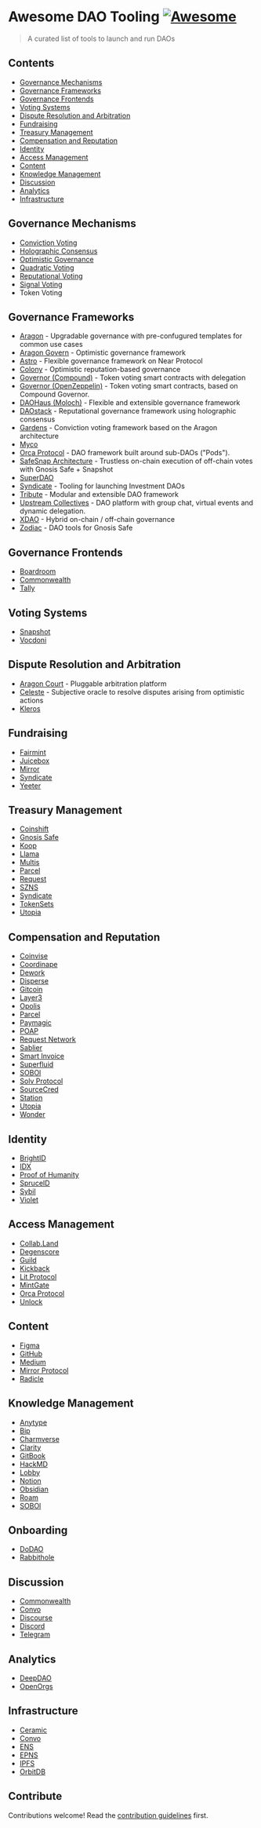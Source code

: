 # Awesome DAO Tooling [![Awesome](https://awesome.re/badge.svg)](https://awesome.re)

> A curated list of tools to launch and run DAOs


## Contents

- [Governance Mechanisms](#governance-mechanisms)
- [Governance Frameworks](#governance-frameworks)
- [Governance Frontends](#governance-frontends)
- [Voting Systems](#voting-systems)
- [Dispute Resolution and Arbitration](#dispute-resolution-and-arbitration)
- [Fundraising](#fundraising)
- [Treasury Management](#treasury-management)
- [Compensation and Reputation](#compensation-and-reputation)
- [Identity](#identity)
- [Access Management](#access-management)
- [Content](#content)
- [Knowledge Management](#knowledge-management)
- [Discussion](#discussion)
- [Analytics](#analytics)
- [Infrastructure](#infrastructure)

## Governance Mechanisms

- [Conviction Voting](https://medium.com/giveth/conviction-voting-a-novel-continuous-decision-making-alternative-to-governance-aa746cfb9475)
- [Holographic Consensus](https://medium.com/daostack/holographic-consensus-part-1-116a73ba1e1c)
- [Optimistic Governance](https://blog.aragon.org/the-optimistic-dao-aragon-govern-aragon-voice-aragon-court/)
- [Quadratic Voting](https://en.wikipedia.org/wiki/Quadratic_voting)
- [Reputational Voting](https://medium.com/daostack/reputation-vs-tokens-6d7642c7a538)
- [Signal Voting](https://thomasbcox.medium.com/voting-vs-signaling-in-blockchain-governance-24ddacdaab9d)
- Token Voting

## Governance Frameworks

- [Aragon](https://aragon.org/aragon-client) - Upgradable governance with pre-confugured templates for common use cases
- [Aragon Govern](https://aragon.org/aragon-govern) - Optimistic governance framework
- [Astro](https://astrodao.com/) - Flexible governance framework on Near Protocol
- [Colony](https://colony.io/) - Optimistic reputation-based governance
- [Governor (Compound)](https://github.com/compound-finance/compound-protocol/tree/master/contracts/Governance) - Token voting smart contracts with delegation
- [Governor (OpenZeppelin)](https://docs.openzeppelin.com/contracts/4.x/api/governance) - Token voting smart contracts, based on Compound Governor.
- [DAOHaus (Moloch)](https://daohaus.club/) - Flexible and extensible governance framework
- [DAOstack](https://daostack.io/) - Reputational governance framework using holographic consensus
- [Gardens](https://gardens.1hive.org/) - Conviction voting framework based on the Aragon architecture
- [Myco](https://www.myco.space/)
- [Orca Protocol](https://orcaprotocol.org) - DAO framework built around sub-DAOs ("Pods").
- [SafeSnap Architecture](https://docs.snapshot.org/plugins/safesnap) - Trustless on-chain execution of off-chain votes with Gnosis Safe + Snapshot
- [SuperDAO](https://superdao.co/)
- [Syndicate](https://syndicate.io/) - Tooling for launching Investment DAOs
- [Tribute](https://tributedao.com/) - Modular and extensible DAO framework
- [Upstream Collectives](https://upstreamapp.com/collectives) - DAO platform with group chat, virtual events and dynamic delegation.
- [XDAO](https://www.xdao.app/) - Hybrid on-chain / off-chain governance
- [Zodiac](https://github.com/gnosis/zodiac) - DAO tools for Gnosis Safe

## Governance Frontends

- [Boardroom](https://www.boardroom.info/)
- [Commonwealth](https://commonwealth.im/)
- [Tally](https://www.tally.xyz/)

## Voting Systems

- [Snapshot](https://snapshot.org/)
- [Vocdoni](https://aragon.org/vocdoni)

## Dispute Resolution and Arbitration

- [Aragon Court](https://aragon.org/aragon-court) - Pluggable arbitration platform
- [Celeste](https://1hive.gitbook.io/celeste/) - Subjective oracle to resolve disputes arising from optimistic actions
- [Kleros](https://kleros.io/)

## Fundraising

- [Fairmint](https://fairmint.co/)
- [Juicebox](https://juicebox.money/)
- [Mirror](https://mirror.xyz/)
- [Syndicate](https://syndicate.io/)
- [Yeeter](https://yeet.daohaus.club/)

## Treasury Management

- [Coinshift](https://coinshift.xyz/)
- [Gnosis Safe](https://gnosis-safe.io/)
- [Koop](https://koop.xyz/)
- [Llama](https://llama.xyz/)
- [Multis](https://multis.co/)
- [Parcel](https://parcel.money/)
- [Request](https://www.request.finance/)
- [SZNS](https://szns.io/)
- [Syndicate](https://syndicate.io/)
- [TokenSets](https://www.tokensets.com/)
- [Utopia](https://www.utopialabs.com/)

## Compensation and Reputation

- [Coinvise](https://www.coinvise.co)
- [Coordinape](https://coordinape.com/)
- [Dework](https://dework.xyz/)
- [Disperse](https://disperse.app/)
- [Gitcoin](https://gitcoin.co/)
- [Layer3](https://beta.layer3.xyz/)
- [Opolis](https://opolis.io/)
- [Parcel](https://parcel.money/)
- [Paymagic](https://www.paymagic.xyz/)
- [POAP](https://poap.website/)
- [Request Network](https://request.network/)
- [Sablier](https://sablier.finance/)
- [Smart Invoice](https://smartinvoice.xyz/)
- [Superfluid](https://www.superfluid.finance/)
- [SOBOl](https://sobol.io/)
- [Solv Protocol](https://solv.finance/)
- [SourceCred](https://sourcecred.io/)
- [Station](https://www.station.express/)
- [Utopia](https://www.utopialabs.com/)
- [Wonder](https://www.wonderverse.xyz/)

## Identity

- [BrightID](https://www.brightid.org/)
- [IDX](https://idx.xyz/)
- [Proof of Humanity](https://www.proofofhumanity.id/)
- [SpruceID](https://www.spruceid.com/)
- [Sybil](https://sybil.org/)
- [Violet](https://violet.co/)

## Access Management

- [Collab.Land](https://collab.land/)
- [Degenscore](https://degenscore.com/)
- [Guild](https://guild.xyz/)
- [Kickback](https://kickback.events/)
- [Lit Protocol](https://litprotocol.com/)
- [MintGate](https://mintgate.io/)
- [Orca Protocol](https://orcaprotocol.org)
- [Unlock](https://unlock-protocol.com/)

## Content

- [Figma](https://figma.com/)
- [GitHub](http://github.com/)
- [Medium](https://medium.com/)
- [Mirror Protocol](https://mirror.xyz/)
- [Radicle](https://radicle.xyz/)

## Knowledge Management

- [Anytype](https://anytype.io/)
- [Bip](https://bip.so/)
- [Charmverse](https://charmverse.io/)
- [Clarity](https://www.clarity.so/)
- [GitBook](https://gitbook.com/)
- [HackMD](https://hackmd.io/)
- [Lobby](https://www.lobby.so/)
- [Notion](https://www.notion.so)
- [Obsidian](https://obsidian.md/)
- [Roam](https://roamresearch.com/)
- [SOBOl](https://sobol.io/)

## Onboarding

- [DoDAO](https://dodao.io/)
- [Rabbithole](http://rabbithole.gg/)

## Discussion

- [Commonwealth](https://commonwealth.im/)
- [Convo](https://theconvo.space/)
- [Discourse](https://www.discourse.org/)
- [Discord](https://www.discord.com/)
- [Telegram](https://telegram.org/)

## Analytics

- [DeepDAO](https://deepdao.io/)
- [OpenOrgs](https://openorgs.info/)

## Infrastructure

- [Ceramic](https://ceramic.network/)
- [Convo](https://theconvo.space/)
- [ENS](https://ens.domains/)
- [EPNS](https://epns.io/)
- [IPFS](https://ipfs.io/)
- [OrbitDB](https://orbitdb.org/)

## Contribute

Contributions welcome! Read the [contribution guidelines](contributing.md) first.
